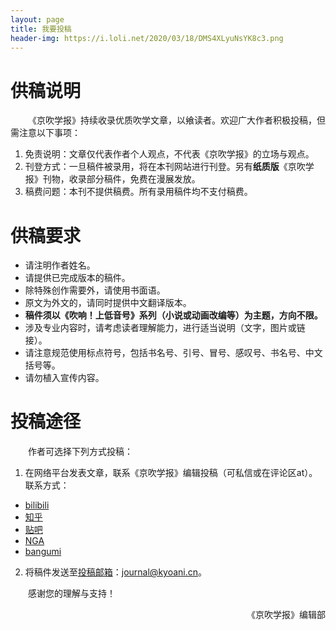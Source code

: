 ```yaml
---
layout: page
title: 我要投稿
header-img: https://i.loli.net/2020/03/18/DMS4XLyuNsYK8c3.png
---
```

# 供稿说明

&emsp;&emsp;《京吹学报》持续收录优质吹学文章，以飨读者。欢迎广大作者积极投稿，但需注意以下事项：

1. 免责说明：文章仅代表作者个人观点，不代表《京吹学报》的立场与观点。
2. 刊登方式：一旦稿件被录用，将在本刊网站进行刊登。另有**纸质版**《京吹学报》刊物，收录部分稿件，免费在漫展发放。
3. 稿费问题：本刊不提供稿费。所有录用稿件均不支付稿费。

# 供稿要求
* 请注明作者姓名。
* 请提供已完成版本的稿件。
* 除特殊创作需要外，请使用书面语。
* 原文为外文的，请同时提供中文翻译版本。
* **稿件须以《吹响！上低音号》系列（小说或动画改编等）为主题，方向不限。**
* 涉及专业内容时，请考虑读者理解能力，进行适当说明（文字，图片或链接）。
* 请注意规范使用标点符号，包括书名号、引号、冒号、感叹号、书名号、中文括号等。
* 请勿植入宣传内容。

# 投稿途径
&emsp;&emsp;作者可选择下列方式投稿：
1. 在网络平台发表文章，联系《京吹学报》编辑投稿（可私信或在评论区at）。联系方式：
* [bilibili](https://space.bilibili.com/2478749)
* [知乎](https://www.zhihu.com/people/xiao-qi-43-71)
* [贴吧](https://tieba.baidu.com/home/main?id=tb.1.d42f494e.T9xQ5er2jhETl-kXaOozEg)
* [NGA](https://nga.178.com/nuke.php?func=ucp&uid=61467023)
* [bangumi](https://bangumi.tv/user/867080)
2. 将稿件发送至<a href="mailto:journal@kyoani.cn">投稿邮箱</a>：journal@kyoani.cn。

&emsp;&emsp;感谢您的理解与支持！
<div style="text-align:right">
    <span>《京吹学报》编辑部</span>
</div>